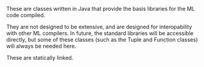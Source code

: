 These are classes written in Java that provide the basis libraries
for the ML code compiled.

They are not designed to be extensive, and are designed for interopability
with other ML compilers.  In future, the standard libraries will be accessible
directly, but some of these classes (such as the Tuple and Function classes)
will always be needed here.

These are statically linked.
